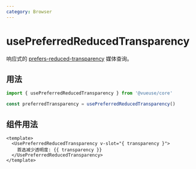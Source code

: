 ```yaml
---
category: Browser
---
```


# usePreferredReducedTransparency

响应式的 [prefers-reduced-transparency](https://developer.mozilla.org/en-US/docs/Web/CSS/@media/prefers-reduced-transparency) 媒体查询。

## 用法

```js
import { usePreferredReducedTransparency } from '@vueuse/core'

const preferredTransparency = usePreferredReducedTransparency()
```

## 组件用法

```vue
<template>
  <UsePreferredReducedTransparency v-slot="{ transparency }">
    首选减少透明度: {{ transparency }}
  </UsePreferredReducedTransparency>
</template>
```
